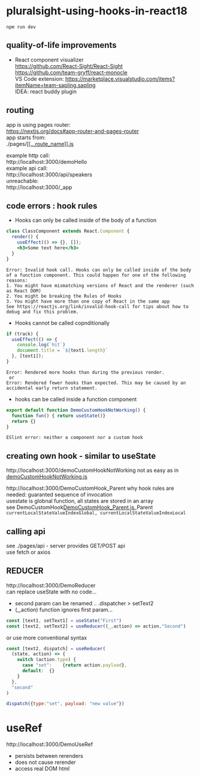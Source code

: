 # pluralsight-using-hooks-in-react18

```shell
npm run dev
```

quality-of-life improvements
----------------------------
* React component visualizer   
  https://github.com/React-Sight/React-Sight  
  https://github.com/team-gryff/react-monocle  
  VS Code extension: https://marketplace.visualstudio.com/items?itemName=team-sapling.sapling  
  IDEA: react buddy plugin

routing
-------
app is using pages router:  
https://nextjs.org/docs#app-router-and-pages-router  
app starts from:  
./pages/[[[...route_name]].js](pages/%5B%5B...route_name%5D%5D.js)  

example http call:  
http://localhost:3000/demoHello  
example api call:  
http://localhost:3000/api/speakers  
unreachable:  
http://localhost:3000/_app  



code errors : hook rules
-----------
*  Hooks can only be called inside of the body of a function
```jsx
class ClassComponent extends React.Component {
  render() {
    useEffect(() => {}, []);
    <h3>Some text here</h3>
  }
}
```
```
Error: Invalid hook call. Hooks can only be called inside of the body of a function component. This could happen for one of the following reasons:
1. You might have mismatching versions of React and the renderer (such as React DOM)
2. You might be breaking the Rules of Hooks
3. You might have more than one copy of React in the same app
See https://reactjs.org/link/invalid-hook-call for tips about how to debug and fix this problem.
```

*  Hooks cannot be called copnditionally
```jsx
if (track) {
  useEffect(() => {
    console.log(`hit`)
    document.title = `${text1.length}`
  }, [text1]);
}
```
```
Error: Rendered more hooks than during the previous render.
 or
Error: Rendered fewer hooks than expected. This may be caused by an accidental early return statement.
```

* hooks can be called inside a function component
```jsx
export default function DemoCustomHookNotWorking() {
  function fun() { return useState()}
  return {}
}
```
```
ESlint error: neither a component nor a custom hook
```

creating own hook - similar to useState
---------------------------------------
http://localhost:3000/demoCustomHookNotWorking
not as easy as in [demoCustomHookNotWorking.js](pages/demoCustomHookNotWorking.js)  


http://localhost:3000/DemoCustomHook_Parent
why hook rules are needed: guaranted sequence of invocation  
usestate is globnal function, all states are stored in an array  
see DemoCustomHook[DemoCustomHook_Parent.js](pages/DemoCustomHook_Parent.js)_Parent   
```currentLocalStateValueIndexGlobal, currentLocalStateValueIndexLocal```


calling api
-----------
see ./pages/api - server provides GET/POST api  
use fetch or axios  



REDUCER
-------
http://localhost:3000/DemoReducer  
can replace useState with no code...  
* second param can be renamed .. .dispatcher > setText2
* (_,action)   function ignores first param...
```jsx
const [text1, setText1] = useState("First")
const [text2, setText2] = useReducer((_,action) => action,"Second")
```

or use more conventional syntax
```jsx
const [text2, dispatch] = useReducer(
  (state, action) => {
    switch (action.type) {
      case "set":    {return action.payload},
      default:  {}
    }
  },
  "second"
)

dispatch({type:"set", payload: "new value"})
```


useRef
======
http://localhost:3000/DemoUseRef
* persists between rerenders
* does not cause rerender
* access real DOM html
